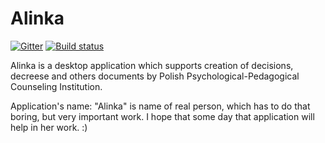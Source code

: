 # Alinka

[![Gitter](https://badges.gitter.im/CodeForPoznan/alinka.svg)](https://gitter.im/CodeForPoznan/alinka?utm_source=badge&utm_medium=badge&utm_campaign=pr-badge)
[![Build status](https://ci.appveyor.com/api/projects/status/6q7ph3bcden5rn2m?svg=true)](https://ci.appveyor.com/project/CodeForPoznanBot/alinka)

Alinka is a desktop application which supports creation of decisions, decreese and others documents by Polish Psychological-Pedagogical Counseling Institution.

Application's name: "Alinka" is name of real person, which has to do that boring, but very important work. I hope that some day that application will help in her work. :)

